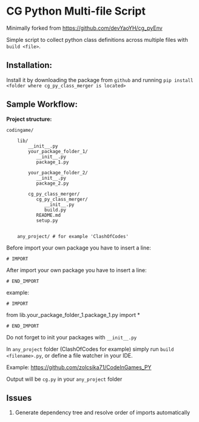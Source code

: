 # CG Python Multi-file Script

Minimally forked from https://github.com/devYaoYH/cg_pyEnv 

Simple script to collect python class definitions across multiple files with `build <file>`.

## Installation:

Install it by downloading the package from 
 ``github`` and running ``pip install <folder where cg_py_class_merger is located>``

## Sample Workflow:
**Project structure:**

    codingame/

        lib/
            __init__.py
            your_package_folder_1/
               __init__.py
               package_1.py
     
            your_package_folder_2/
               __init__.py
               package_2.py

            cg_py_class_merger/
               cg_py_class_merger/
                  __init__.py
                  build.py
               README.md
               setup.py

        
        any_project/ # for example 'ClashOfCodes'

Before import your own package you have to insert a line:

``# IMPORT``

After import your own package you have to insert a line:

``# END_IMPORT``

example:

``# IMPORT``

from lib.your_package_folder_1.package_1.py import *

``# END_IMPORT``

Do not forget to init your packages with ``__init__.py``

In ``any_project`` folder (ClashOfCodes for example) simply run ``build <filename>.py``, or define a file watcher in your IDE.

Example: https://github.com/zolcsika71/CodeInGames_PY

Output will be ``cg.py`` in your ``any_project`` folder

## Issues

1. Generate dependency tree and resolve order of imports automatically
